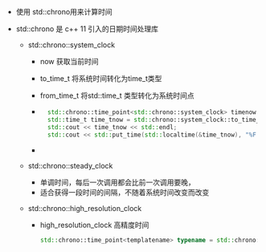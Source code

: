 - 使用 std::chrono用来计算时间

- std::chrono 是 c++ 11 引入的日期时间处理库

  - std::chrono::system_clock

    - now 获取当前时间

    - to_time_t 将系统时间转化为time_t类型
  
    - from_time_t 将std::time_t 类型转化为系统时间点
  
    - ```c++
        std::chrono::time_point<std::chrono::system_clock> timenow = std::chrono::system_clock::now();
        std::time_t time_tnow = std::chrono::system_clock::to_time_t(timenow);
        std::cout << time_tnow << std::endl;
        std::cout << std::put_time(std::localtime(&time_tnow), "%F %T") << std::endl;
      ```

    - 

  - std::chrono::steady_clock

    - 单调时间，每后一次调用都会比前一次调用要晚，
    - 适合获得一段时间的间隔，不随着系统时间改变而改变
  
  - std::chrono::high_resolution_clock
  
    - high_resolution_clock 高精度时间
  
      ```c++
      std::chrono::time_point<templatename> typename = std::chrono::name::
      ```
  
      
  
      
  
      
  
      